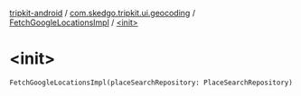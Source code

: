 [tripkit-android](../../index.md) / [com.skedgo.tripkit.ui.geocoding](../index.md) / [FetchGoogleLocationsImpl](index.md) / [&lt;init&gt;](./-init-.md)

# &lt;init&gt;

`FetchGoogleLocationsImpl(placeSearchRepository: PlaceSearchRepository)`